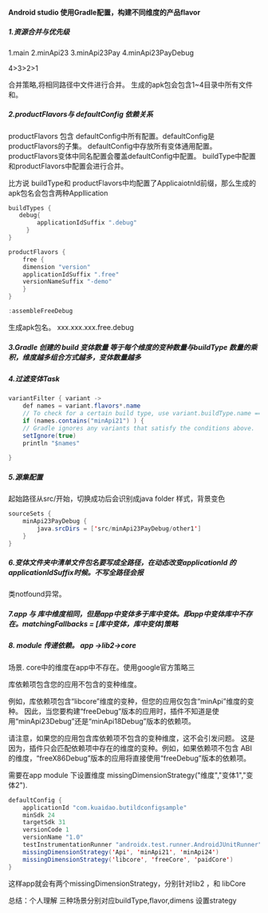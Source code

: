 #### Android studio 使用Gradle配置，构建不同维度的产品flavor

##### 1.资源合并与优先级

1.main
2.minApi23
3.minApi23Pay
4.minApi23PayDebug

4>3>2>1  

合并策略,将相同路径中文件进行合并。 生成的apk包会包含1~4目录中所有文件和。


##### 2.productFlavors与 defaultConfig 依赖关系

productFlavors 包含 defaultConfig中所有配置。defaultConfig是productFlavors的子集。
defaultConfig中存放所有变体通用配置。productFlavors变体中同名配置会覆盖defaultConfig中配置。
buildType中配置和productFlavors中配置会进行合并。

比方说 buildType和 productFlavors中均配置了ApplicaiotnId前缀，那么生成的apk包名会包含两种Appllication
```java
buildTypes {
   debug{
        applicationIdSuffix ".debug"
     }
}

productFlavors {
    free {
    dimension "version"
    applicationIdSuffix ".free"
    versionNameSuffix "-demo"
    }
}

:assembleFreeDebug   

```

生成apk包名。  xxx.xxx.xxx.free.debug

##### 3.Gradle 创建的 build 变体数量 等于每个维度的变种数量与buildType 数量的乘积，维度越多组合方式越多，变体数量越多

##### 4.过滤变体Task

```java
variantFilter { variant ->
    def names = variant.flavors*.name
    // To check for a certain build type, use variant.buildType.name == "<buildType>"
    if (names.contains("minApi21") ) {
    // Gradle ignores any variants that satisfy the conditions above.
    setIgnore(true)
    println "$names"
   
}
```

##### 5.源集配置

起始路径从src/开始，切换成功后会识别成java folder 样式，背景变色
```java
sourceSets {
    minApi23PayDebug {
        java.srcDirs = ['src/minApi23PayDebug/other1']
    }
}
```
##### 6.变体文件夹中清单文件包名要写成全路径，在动态改变applicationId 的 applicationIdSuffix时候。不写全路径会报
类notfound异常。


##### 7.app 与 库中维度相同，但是app中变体多于库中变体。即app中变体库中不存在。matchingFallbacks = [库中变体，库中变体]策略



##### 8. module 传递依赖。 app ->lib2->core

 场景. core中的维度在app中不存在。使用google官方策略三

库依赖项包含您的应用不包含的变种维度。

例如，库依赖项包含“libcore”维度的变种，但您的应用仅包含“minApi”维度的变种。
因此，当您要构建“freeDebug”版本的应用时，插件不知道是使用“minApi23Debug”还是“minApi18Debug”版本的依赖项。

请注意，如果您的应用包含库依赖项不包含的变种维度，这不会引发问题。
这是因为，插件只会匹配依赖项中存在的维度的变种。例如，如果依赖项不包含 ABI 的维度，“freeX86Debug”版本的应用将直接使用“freeDebug”版本的依赖项。


需要在app module 下设置维度  missingDimensionStrategy("维度","变体1","变体2").

```java
defaultConfig {
    applicationId "com.kuaidao.butildconfigsample"
    minSdk 24
    targetSdk 31
    versionCode 1
    versionName "1.0"
    testInstrumentationRunner "androidx.test.runner.AndroidJUnitRunner"
    missingDimensionStrategy('Api', 'minApi21', 'minApi24')
    missingDimensionStrategy('libcore', 'freeCore', 'paidCore')
}
```

这样app就会有两个missingDimensionStrategy，分别针对lib2 ，和 libCore



总结：个人理解 三种场景分别对应buildType,flavor,dimens 设置strategy
